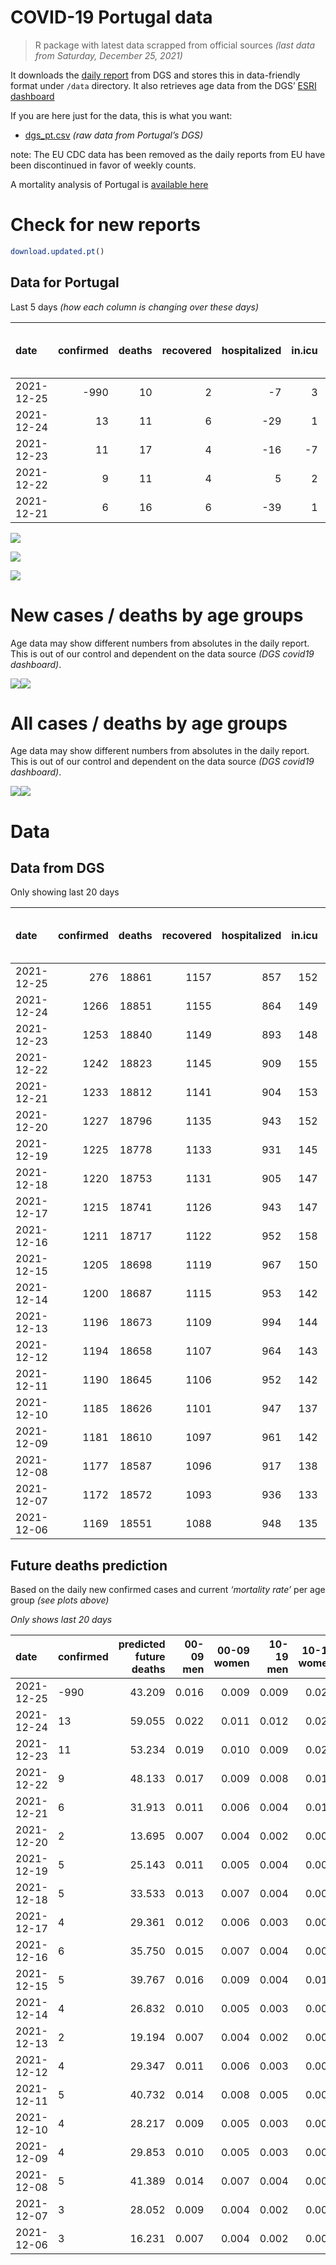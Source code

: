 COVID-19 Portugal data
================

> R package with latest data scrapped from official sources *(last data
> from Saturday, December 25, 2021)*

It downloads the [daily
report](https://covid19.min-saude.pt/relatorio-de-situacao/) from DGS
and stores this in data-friendly format under `/data` directory. It also
retrieves age data from the DGS’ [ESRI
dashboard](https://covid19.min-saude.pt/ponto-de-situacao-atual-em-portugal/)

If you are here just for the data, this is what you want:

-   [dgs\_pt.csv](raw/master/data/dgs_pt.csv) *(raw data from Portugal’s
    DGS)*

note: The EU CDC data has been removed as the daily reports from EU have
been discontinued in favor of weekly counts.

A mortality analysis of Portugal is [available
here](https://averissimo.github.io/covid19-analysis/mortality.html)

# Check for new reports

``` r
download.updated.pt()
```

## Data for Portugal

Last 5 days *(how each column is changing over these days)*

| date       | confirmed | deaths | recovered | hospitalized | in.icu | first vaccine | second vaccine | confirmed m 00-09 | confirmed w 00-09 | confirmed m 10-19 | confirmed w 10-19 | confirmed m 20-29 | confirmed w 20-29 | confirmed m 30-39 | confirmed w 30-39 | confirmed m 40-49 | confirmed w 40-49 | confirmed m 50-59 | confirmed w 50-59 | confirmed m 60-69 | confirmed w 60-69 | confirmed m 70-79 | confirmed w 70-79 | confirmed m 80+ | confirmed w 80+ | death m 00-09 | death w 00-09 | death m 10-19 | death w 10-19 | death m 20-29 | death w 20-29 | death m 30-39 | death w 30-39 | death m 40-49 | death w 40-49 | death m 50-59 | death w 50-59 | death m 60-69 | death w 60-69 | death m 70-79 | death w 70-79 | death m 80+ | death w 80+ |
|:-----------|----------:|-------:|----------:|-------------:|-------:|--------------:|---------------:|------------------:|------------------:|------------------:|------------------:|------------------:|------------------:|------------------:|------------------:|------------------:|------------------:|------------------:|------------------:|------------------:|------------------:|------------------:|------------------:|----------------:|----------------:|--------------:|--------------:|--------------:|--------------:|--------------:|--------------:|--------------:|--------------:|--------------:|--------------:|--------------:|--------------:|--------------:|--------------:|--------------:|--------------:|------------:|------------:|
| 2021-12-25 |      -990 |     10 |         2 |           -7 |      3 |            NA |             NA |               357 |               384 |               632 |               735 |              1085 |              1115 |               842 |               913 |               870 |               872 |               625 |               629 |               296 |               330 |                98 |               123 |              36 |              67 |             0 |             0 |             0 |             0 |             0 |             0 |             0 |             0 |             0 |             0 |             0 |             0 |             1 |             0 |             1 |             1 |           2 |           5 |
| 2021-12-24 |        13 |     11 |         6 |          -29 |      1 |            NA |             NA |               498 |               471 |               819 |               909 |              1479 |              1476 |              1110 |              1162 |              1068 |              1178 |               743 |               781 |               404 |               390 |               144 |               144 |              63 |              82 |             0 |             0 |             0 |             0 |             0 |             0 |             0 |             0 |             0 |             1 |             1 |             0 |             0 |             0 |             2 |             1 |           2 |           4 |
| 2021-12-23 |        11 |     17 |         4 |          -16 |     -7 |            NA |             NA |               427 |               449 |               642 |               697 |              1196 |              1159 |               952 |               872 |               880 |               962 |               581 |               619 |               356 |               326 |               122 |               143 |              48 |              99 |             0 |             0 |             0 |             0 |             0 |             0 |             0 |             0 |             0 |             0 |             1 |             0 |             3 |             0 |             3 |             4 |           2 |           4 |
| 2021-12-22 |         9 |     11 |         4 |            5 |      2 |            NA |             NA |               379 |               383 |               523 |               530 |               942 |               958 |               794 |               739 |               784 |               813 |               516 |               566 |               318 |               304 |               111 |               131 |              51 |              77 |             0 |             0 |             0 |             0 |             0 |             0 |             0 |             0 |             0 |             0 |             0 |             0 |             2 |             0 |             1 |             2 |           2 |           4 |
| 2021-12-21 |         6 |     16 |         6 |          -39 |      1 |            NA |             NA |               258 |               244 |               286 |               335 |               584 |               579 |               500 |               491 |               499 |               523 |               349 |               388 |               223 |               217 |                60 |                99 |              29 |              60 |             0 |             0 |             0 |             0 |             0 |             0 |             0 |             0 |             0 |             0 |             0 |             0 |             2 |             0 |             2 |             1 |           6 |           5 |

![](README_files/figure-gfm/totals-1.svg)<!-- -->

![](README_files/figure-gfm/differential-1.svg)<!-- -->

![](README_files/figure-gfm/differential_7days-1.svg)<!-- -->

# New cases / deaths by age groups

Age data may show different numbers from absolutes in the daily report.
This is out of our control and dependent on the data source *(DGS
covid19 dashboard)*.

![](README_files/figure-gfm/new_cases_deaths-1.svg)<!-- -->![](README_files/figure-gfm/new_cases_deaths-2.svg)<!-- -->

# All cases / deaths by age groups

Age data may show different numbers from absolutes in the daily report.
This is out of our control and dependent on the data source *(DGS
covid19 dashboard)*.

![](README_files/figure-gfm/total_cases_deaths-1.svg)<!-- -->![](README_files/figure-gfm/total_cases_deaths-2.svg)<!-- -->

# Data

## Data from DGS

Only showing last 20 days

| date       | confirmed | deaths | recovered | hospitalized | in.icu | confirmed m 00-09 | confirmed w 00-09 | confirmed m 10-19 | confirmed w 10-19 | confirmed m 20-29 | confirmed w 20-29 | confirmed m 30-39 | confirmed w 30-39 | confirmed m 40-49 | confirmed w 40-49 | confirmed m 50-59 | confirmed w 50-59 | confirmed m 60-69 | confirmed w 60-69 | confirmed m 70-79 | confirmed w 70-79 | confirmed m 80+ | confirmed w 80+ | death m 00-09 | death w 00-09 | death m 10-19 | death w 10-19 | death m 20-29 | death w 20-29 | death m 30-39 | death w 30-39 | death m 40-49 | death w 40-49 | death m 50-59 | death w 50-59 | death m 60-69 | death w 60-69 | death m 70-79 | death w 70-79 | death m 80+ | death w 80+ | first vaccine | second vaccine |
|:-----------|----------:|-------:|----------:|-------------:|-------:|------------------:|------------------:|------------------:|------------------:|------------------:|------------------:|------------------:|------------------:|------------------:|------------------:|------------------:|------------------:|------------------:|------------------:|------------------:|------------------:|----------------:|----------------:|--------------:|--------------:|--------------:|--------------:|--------------:|--------------:|--------------:|--------------:|--------------:|--------------:|--------------:|--------------:|--------------:|--------------:|--------------:|--------------:|------------:|------------:|--------------:|---------------:|
| 2021-12-25 |       276 |  18861 |      1157 |          857 |    152 |             45486 |             43951 |             68938 |             68442 |            103746 |            104340 |             89854 |             99155 |             93313 |            112754 |             76983 |             94952 |             56204 |             61409 |             34919 |             39060 |           27522 |           54064 |             2 |             1 |             1 |             2 |             8 |             5 |            27 |            21 |           117 |            74 |           385 |           162 |          1200 |           531 |          2533 |          1544 |        5626 |        6622 |            NA |             NA |
| 2021-12-24 |      1266 |  18851 |      1155 |          864 |    149 |             45129 |             43567 |             68306 |             67707 |            102661 |            103225 |             89012 |             98242 |             92443 |            111882 |             76358 |             94323 |             55908 |             61079 |             34821 |             38937 |           27486 |           53997 |             2 |             1 |             1 |             2 |             8 |             5 |            27 |            21 |           117 |            74 |           385 |           162 |          1199 |           531 |          2532 |          1543 |        5624 |        6617 |            NA |             NA |
| 2021-12-23 |      1253 |  18840 |      1149 |          893 |    148 |             44631 |             43096 |             67487 |             66798 |            101182 |            101749 |             87902 |             97080 |             91375 |            110704 |             75615 |             93542 |             55504 |             60689 |             34677 |             38793 |           27423 |           53915 |             2 |             1 |             1 |             2 |             8 |             5 |            27 |            21 |           117 |            73 |           384 |           162 |          1199 |           531 |          2530 |          1542 |        5622 |        6613 |            NA |             NA |
| 2021-12-22 |      1242 |  18823 |      1145 |          909 |    155 |             44204 |             42647 |             66845 |             66101 |             99986 |            100590 |             86950 |             96208 |             90495 |            109742 |             75034 |             92923 |             55148 |             60363 |             34555 |             38650 |           27375 |           53816 |             2 |             1 |             1 |             2 |             8 |             5 |            27 |            21 |           117 |            73 |           383 |           162 |          1196 |           531 |          2527 |          1538 |        5620 |        6609 |            NA |             NA |
| 2021-12-21 |      1233 |  18812 |      1141 |          904 |    153 |             43825 |             42264 |             66322 |             65571 |             99044 |             99632 |             86156 |             95469 |             89711 |            108929 |             74518 |             92357 |             54830 |             60059 |             34444 |             38519 |           27324 |           53739 |             2 |             1 |             1 |             2 |             8 |             5 |            27 |            21 |           117 |            73 |           383 |           162 |          1194 |           531 |          2526 |          1536 |        5618 |        6605 |            NA |             NA |
| 2021-12-20 |      1227 |  18796 |      1135 |          943 |    152 |             43567 |             42020 |             66036 |             65236 |             98460 |             99053 |             85656 |             94978 |             89212 |            108406 |             74169 |             91969 |             54607 |             59842 |             34384 |             38420 |           27295 |           53679 |             2 |             1 |             1 |             2 |             8 |             5 |            27 |            21 |           117 |            73 |           383 |           162 |          1192 |           531 |          2524 |          1535 |        5612 |        6600 |            NA |             NA |
| 2021-12-19 |      1225 |  18778 |      1133 |          931 |    145 |             43407 |             41846 |             65896 |             65059 |             98193 |             98801 |             85450 |             94730 |             88989 |            108161 |             73971 |             91797 |             54528 |             59752 |             34348 |             38380 |           27280 |           53662 |             2 |             1 |             1 |             2 |             8 |             5 |            27 |            21 |           116 |            73 |           383 |           162 |          1191 |           531 |          2520 |          1534 |        5609 |        6592 |            NA |             NA |
| 2021-12-18 |      1220 |  18753 |      1131 |          905 |    147 |             43164 |             41621 |             65639 |             64797 |             97800 |             98458 |             85082 |             94404 |             88634 |            107743 |             73674 |             91542 |             54384 |             59580 |             34278 |             38308 |           27258 |           53619 |             2 |             1 |             1 |             2 |             8 |             5 |            27 |            21 |           116 |            73 |           382 |           162 |          1186 |           530 |          2517 |          1534 |        5601 |        6585 |            NA |             NA |
| 2021-12-17 |      1215 |  18741 |      1126 |          943 |    147 |             42874 |             41334 |             65344 |             64508 |             97299 |             98023 |             84670 |             93976 |             88231 |            107288 |             73387 |             91222 |             54193 |             59394 |             34203 |             38208 |           27220 |           53557 |             2 |             1 |             1 |             2 |             8 |             5 |            27 |            21 |           116 |            73 |           381 |           162 |          1184 |           530 |          2515 |          1531 |        5598 |        6584 |            NA |             NA |
| 2021-12-16 |      1211 |  18717 |      1122 |          952 |    158 |             42607 |             41064 |             65103 |             64280 |             96834 |             97643 |             84312 |             93595 |             87841 |            106876 |             73114 |             90911 |             53971 |             59180 |             34129 |             38126 |           27192 |           53512 |             2 |             1 |             1 |             2 |             8 |             5 |            27 |            21 |           116 |            73 |           380 |           160 |          1183 |           528 |          2511 |          1529 |        5592 |        6578 |            NA |             NA |
| 2021-12-15 |      1205 |  18698 |      1119 |          967 |    150 |             42263 |             40769 |             64807 |             63980 |             96388 |             97222 |             83911 |             93186 |             87475 |            106429 |             72796 |             90572 |             53738 |             58953 |             34020 |             38032 |           27159 |           53453 |             2 |             1 |             1 |             2 |             8 |             5 |            27 |            20 |           116 |            73 |           379 |           160 |          1182 |           528 |          2510 |          1528 |        5586 |        6570 |            NA |             NA |
| 2021-12-14 |      1200 |  18687 |      1115 |          953 |    142 |             41897 |             40395 |             64516 |             63649 |             95901 |             96822 |             83480 |             92707 |             87012 |            105881 |             72430 |             90147 |             53484 |             58687 |             33928 |             37920 |           27110 |           53395 |             2 |             1 |             1 |             1 |             8 |             5 |            27 |            20 |           116 |            73 |           378 |           160 |          1182 |           528 |          2507 |          1525 |        5585 |        6568 |            NA |             NA |
| 2021-12-13 |      1196 |  18673 |      1109 |          994 |    144 |             41677 |             40187 |             64336 |             63489 |             95602 |             96575 |             83174 |             92448 |             86693 |            105549 |             72221 |             89898 |             53295 |             58504 |             33846 |             37845 |           27085 |           53355 |             2 |             1 |             1 |             1 |             8 |             5 |            27 |            20 |           115 |            73 |           378 |           160 |          1180 |           528 |          2506 |          1522 |        5583 |        6563 |            NA |             NA |
| 2021-12-12 |      1194 |  18658 |      1107 |          964 |    143 |             41513 |             40013 |             64219 |             63369 |             95434 |             96416 |             83011 |             92287 |             86504 |            105358 |             72058 |             89738 |             53177 |             58401 |             33796 |             37787 |           27066 |           53319 |             2 |             1 |             1 |             1 |             8 |             5 |            27 |            20 |           115 |            72 |           378 |           160 |          1177 |           527 |          2502 |          1521 |        5580 |        6561 |            NA |             NA |
| 2021-12-11 |      1190 |  18645 |      1106 |          952 |    142 |             41258 |             39762 |             64012 |             63166 |             95079 |             96180 |             82752 |             92010 |             86161 |            105042 |             71792 |             89465 |             52988 |             58207 |             33707 |             37694 |           27038 |           53277 |             2 |             1 |             1 |             1 |             8 |             5 |            27 |            20 |           115 |            72 |           378 |           160 |          1176 |           526 |          2497 |          1520 |        5578 |        6558 |            NA |             NA |
| 2021-12-10 |      1185 |  18626 |      1101 |          947 |    137 |             40937 |             39419 |             63676 |             62889 |             94660 |             95835 |             82336 |             91606 |             85727 |            104511 |             71489 |             89097 |             52742 |             57924 |             33582 |             37572 |           26996 |           53218 |             2 |             1 |             1 |             1 |             8 |             5 |            27 |            20 |           115 |            72 |           377 |           160 |          1175 |           526 |          2494 |          1519 |        5570 |        6553 |            NA |             NA |
| 2021-12-09 |      1181 |  18610 |      1097 |          961 |    142 |             40724 |             39212 |             63457 |             62717 |             94346 |             95575 |             82031 |             91315 |             85429 |            104196 |             71233 |             88847 |             52557 |             57729 |             33484 |             37464 |           26972 |           53187 |             2 |             1 |             1 |             1 |             8 |             5 |            27 |            20 |           114 |            72 |           376 |           160 |          1174 |           525 |          2489 |          1519 |        5566 |        6550 |            NA |             NA |
| 2021-12-08 |      1177 |  18587 |      1096 |          917 |    138 |             40488 |             38986 |             63236 |             62532 |             93991 |             95339 |             81736 |             91048 |             85169 |            103918 |             71040 |             88604 |             52389 |             57554 |             33396 |             37381 |           26933 |           53146 |             2 |             1 |             1 |             1 |             8 |             5 |            27 |            20 |           114 |            72 |           376 |           160 |          1170 |           525 |          2485 |          1518 |        5559 |        6543 |            NA |             NA |
| 2021-12-07 |      1172 |  18572 |      1093 |          936 |    133 |             40162 |             38691 |             62934 |             62263 |             93481 |             95056 |             81343 |             90653 |             84733 |            103455 |             70730 |             88238 |             52127 |             57264 |             33245 |             37245 |           26904 |           53083 |             2 |             1 |             1 |             1 |             8 |             5 |            27 |            20 |           114 |            72 |           376 |           160 |          1170 |           524 |          2480 |          1518 |        5553 |        6540 |            NA |             NA |
| 2021-12-06 |      1169 |  18551 |      1088 |          948 |    135 |             39953 |             38500 |             62765 |             62099 |             93181 |             94867 |             81081 |             90394 |             84444 |            103152 |             70534 |             87995 |             51930 |             57078 |             33148 |             37142 |           26881 |           53048 |             2 |             1 |             1 |             1 |             8 |             5 |            27 |            20 |           114 |            72 |           376 |           160 |          1169 |           523 |          2478 |          1514 |        5548 |        6532 |            NA |             NA |

## Future deaths prediction

Based on the daily new confirmed cases and current *‘mortality rate’*
per age group *(see plots above)*

*Only shows last 20 days*

| date       | confirmed | predicted future deaths | 00-09 men | 00-09 women | 10-19 men | 10-19 women | 20-29 men | 20-29 women | 30-39 men | 30-39 women | 40-49 men | 40-49 women | 50-59 men | 50-59 women | 60-69 men | 60-69 women | 70-79 men | 70-79 women | 80+ men | 80+ women |
|:-----------|:----------|------------------------:|----------:|------------:|----------:|------------:|----------:|------------:|----------:|------------:|----------:|------------:|----------:|------------:|----------:|------------:|----------:|------------:|--------:|----------:|
| 2021-12-25 | -990      |                  43.209 |     0.016 |       0.009 |     0.009 |       0.021 |     0.084 |       0.053 |     0.253 |       0.193 |     1.091 |       0.572 |     3.126 |       1.073 |     6.320 |       2.853 |     7.109 |       4.862 |   7.359 |     8.206 |
| 2021-12-24 | 13        |                  59.055 |     0.022 |       0.011 |     0.012 |       0.027 |     0.114 |       0.071 |     0.334 |       0.246 |     1.339 |       0.773 |     3.716 |       1.332 |     8.626 |       3.372 |    10.446 |       5.692 |  12.878 |    10.044 |
| 2021-12-23 | 11        |                  53.234 |     0.019 |       0.010 |     0.009 |       0.020 |     0.092 |       0.056 |     0.286 |       0.185 |     1.103 |       0.631 |     2.906 |       1.056 |     7.601 |       2.819 |     8.850 |       5.653 |   9.812 |    12.126 |
| 2021-12-22 | 9         |                  48.133 |     0.017 |       0.009 |     0.008 |       0.015 |     0.073 |       0.046 |     0.239 |       0.157 |     0.983 |       0.534 |     2.581 |       0.966 |     6.790 |       2.629 |     8.052 |       5.178 |  10.425 |     9.431 |
| 2021-12-21 | 6         |                  31.913 |     0.011 |       0.006 |     0.004 |       0.010 |     0.045 |       0.028 |     0.150 |       0.104 |     0.626 |       0.343 |     1.745 |       0.662 |     4.761 |       1.876 |     4.352 |       3.913 |   5.928 |     7.349 |
| 2021-12-20 | 2         |                  13.695 |     0.007 |       0.004 |     0.002 |       0.005 |     0.021 |       0.012 |     0.062 |       0.053 |     0.280 |       0.161 |     0.990 |       0.293 |     1.687 |       0.778 |     2.611 |       1.581 |   3.066 |     2.082 |
| 2021-12-19 | 5         |                  25.143 |     0.011 |       0.005 |     0.004 |       0.008 |     0.030 |       0.016 |     0.111 |       0.069 |     0.445 |       0.274 |     1.485 |       0.435 |     3.075 |       1.487 |     5.078 |       2.846 |   4.497 |     5.267 |
| 2021-12-18 | 5         |                  33.533 |     0.013 |       0.007 |     0.004 |       0.008 |     0.039 |       0.021 |     0.124 |       0.091 |     0.505 |       0.299 |     1.435 |       0.546 |     4.078 |       1.608 |     5.440 |       3.953 |   7.768 |     7.594 |
| 2021-12-17 | 4         |                  29.361 |     0.012 |       0.006 |     0.003 |       0.007 |     0.036 |       0.018 |     0.108 |       0.081 |     0.489 |       0.270 |     1.365 |       0.531 |     4.740 |       1.850 |     5.368 |       3.241 |   5.724 |     5.512 |
| 2021-12-16 | 6         |                  35.750 |     0.015 |       0.007 |     0.004 |       0.009 |     0.034 |       0.020 |     0.120 |       0.087 |     0.459 |       0.293 |     1.590 |       0.578 |     4.975 |       1.963 |     7.907 |       3.716 |   6.746 |     7.227 |
| 2021-12-15 | 5         |                  39.767 |     0.016 |       0.009 |     0.004 |       0.010 |     0.038 |       0.019 |     0.130 |       0.101 |     0.581 |       0.360 |     1.830 |       0.725 |     5.423 |       2.300 |     6.674 |       4.427 |  10.016 |     7.104 |
| 2021-12-14 | 4         |                  26.832 |     0.010 |       0.005 |     0.003 |       0.005 |     0.023 |       0.012 |     0.092 |       0.055 |     0.400 |       0.218 |     1.045 |       0.425 |     4.035 |       1.582 |     5.948 |       2.965 |   5.110 |     4.899 |
| 2021-12-13 | 2         |                  19.194 |     0.007 |       0.004 |     0.002 |       0.004 |     0.013 |       0.008 |     0.049 |       0.034 |     0.237 |       0.125 |     0.815 |       0.273 |     2.519 |       0.891 |     3.627 |       2.293 |   3.884 |     4.409 |
| 2021-12-12 | 4         |                  29.347 |     0.011 |       0.006 |     0.003 |       0.006 |     0.027 |       0.011 |     0.078 |       0.059 |     0.430 |       0.207 |     1.330 |       0.466 |     4.035 |       1.678 |     6.456 |       3.676 |   5.724 |     5.144 |
| 2021-12-11 | 5         |                  40.732 |     0.014 |       0.008 |     0.005 |       0.008 |     0.032 |       0.017 |     0.125 |       0.086 |     0.544 |       0.348 |     1.515 |       0.628 |     5.252 |       2.447 |     9.067 |       4.823 |   8.586 |     7.227 |
| 2021-12-10 | 4         |                  28.217 |     0.009 |       0.005 |     0.003 |       0.005 |     0.024 |       0.012 |     0.092 |       0.062 |     0.374 |       0.207 |     1.280 |       0.427 |     3.950 |       1.686 |     7.109 |       4.269 |   4.906 |     3.797 |
| 2021-12-09 | 4         |                  29.853 |     0.010 |       0.005 |     0.003 |       0.005 |     0.027 |       0.011 |     0.089 |       0.057 |     0.326 |       0.182 |     0.965 |       0.415 |     3.587 |       1.513 |     6.383 |       3.281 |   7.972 |     5.022 |
| 2021-12-08 | 5         |                  41.389 |     0.014 |       0.007 |     0.004 |       0.008 |     0.039 |       0.014 |     0.118 |       0.084 |     0.547 |       0.304 |     1.550 |       0.624 |     5.594 |       2.508 |    10.953 |       5.376 |   5.928 |     7.717 |
| 2021-12-07 | 3         |                  28.052 |     0.009 |       0.004 |     0.002 |       0.005 |     0.023 |       0.009 |     0.079 |       0.055 |     0.362 |       0.199 |     0.980 |       0.415 |     4.206 |       1.608 |     7.036 |       4.071 |   4.702 |     4.287 |
| 2021-12-06 | 3         |                  16.231 |     0.007 |       0.004 |     0.002 |       0.003 |     0.013 |       0.007 |     0.048 |       0.037 |     0.241 |       0.138 |     0.640 |       0.246 |     2.007 |       0.813 |     3.482 |       2.332 |   3.884 |     2.327 |
